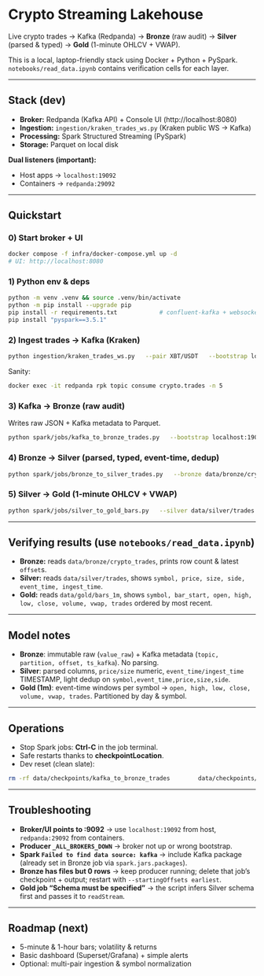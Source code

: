 # Crypto Streaming Lakehouse

Live crypto trades → Kafka (Redpanda) → **Bronze** (raw audit) → **Silver** (parsed & typed) → **Gold** (1-minute OHLCV + VWAP).

This is a local, laptop-friendly stack using Docker + Python + PySpark. `notebooks/read_data.ipynb` contains verification cells for each layer.

---

## Stack (dev)
- **Broker:** Redpanda (Kafka API) + Console UI (http://localhost:8080)
- **Ingestion:** `ingestion/kraken_trades_ws.py` (Kraken public WS → Kafka)
- **Processing:** Spark Structured Streaming (PySpark)
- **Storage:** Parquet on local disk

**Dual listeners (important):**
- Host apps → `localhost:19092`
- Containers → `redpanda:29092`

---

## Quickstart

### 0) Start broker + UI
```bash
docker compose -f infra/docker-compose.yml up -d
# UI: http://localhost:8080
```

### 1) Python env & deps
```bash
python -m venv .venv && source .venv/bin/activate
python -m pip install --upgrade pip
pip install -r requirements.txt            # confluent-kafka + websocket-client
pip install "pyspark==3.5.1"
```

### 2) Ingest trades → Kafka (Kraken)
```bash
python ingestion/kraken_trades_ws.py   --pair XBT/USDT   --bootstrap localhost:19092   --topic crypto.trades
```
Sanity:
```bash
docker exec -it redpanda rpk topic consume crypto.trades -n 5
```

### 3) Kafka → **Bronze** (raw audit)
Writes raw JSON + Kafka metadata to Parquet.
```bash
python spark/jobs/kafka_to_bronze_trades.py   --bootstrap localhost:19092   --topic crypto.trades   --out data/bronze/crypto_trades   --checkpoint data/checkpoints/kafka_to_bronze_trades   --startingOffsets earliest   --trigger "2 seconds"
```

### 4) Bronze → **Silver** (parsed, typed, event-time, dedup)
```bash
python spark/jobs/bronze_to_silver_trades.py   --bronze data/bronze/crypto_trades   --silver data/silver/trades   --checkpoint data/checkpoints/bronze_to_silver_trades
```

### 5) Silver → **Gold** (1-minute OHLCV + VWAP)
```bash
python spark/jobs/silver_to_gold_bars.py   --silver data/silver/trades   --gold data/gold/bars_1m   --checkpoint data/checkpoints/silver_to_gold_bars_1m
```

---

## Verifying results (use `notebooks/read_data.ipynb`)
- **Bronze:** reads `data/bronze/crypto_trades`, prints row count & latest `offset`s.
- **Silver:** reads `data/silver/trades`, shows `symbol, price, size, side, event_time, ingest_time`.
- **Gold:** reads `data/gold/bars_1m`, shows `symbol, bar_start, open, high, low, close, volume, vwap, trades` ordered by most recent.

---

## Model notes
- **Bronze**: immutable raw (`value_raw`) + Kafka metadata (`topic, partition, offset, ts_kafka`). No parsing.
- **Silver**: parsed columns, `price/size` numeric, `event_time/ingest_time` TIMESTAMP, light dedup on `symbol,event_time,price,size,side`.
- **Gold (1m)**: event-time windows per symbol → `open, high, low, close, volume, vwap, trades`. Partitioned by day & symbol.

---

## Operations
- Stop Spark jobs: **Ctrl-C** in the job terminal.
- Safe restarts thanks to **checkpointLocation**.
- Dev reset (clean slate):
```bash
rm -rf data/checkpoints/kafka_to_bronze_trades        data/checkpoints/bronze_to_silver_trades        data/checkpoints/silver_to_gold_bars_1m        data/bronze/crypto_trades        data/silver/trades        data/gold/bars_1m
```

---

## Troubleshooting
- **Broker/UI points to :9092** → use `localhost:19092` from host, `redpanda:29092` from containers.
- **Producer `_ALL_BROKERS_DOWN`** → broker not up or wrong bootstrap.
- **Spark `Failed to find data source: kafka`** → include Kafka package (already set in Bronze job via `spark.jars.packages`).
- **Bronze has files but 0 rows** → keep producer running; delete that job’s checkpoint + output; restart with `--startingOffsets earliest`.
- **Gold job “Schema must be specified”** → the script infers Silver schema first and passes it to `readStream`.

---

## Roadmap (next)
- 5-minute & 1-hour bars; volatility & returns
- Basic dashboard (Superset/Grafana) + simple alerts
- Optional: multi-pair ingestion & symbol normalization
